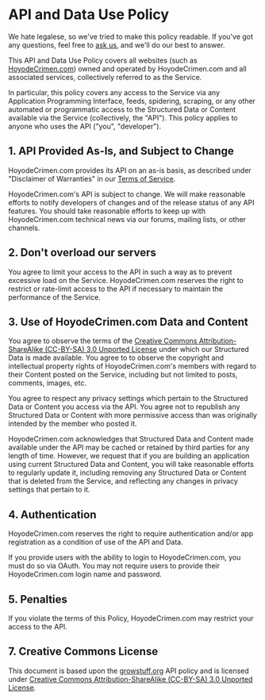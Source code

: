 # API and Data Use Policy

We hate legalese, so we've tried to make this policy readable. If you've got any questions, feel free to [ask us](mailto:diego@diegovalle.net), and we'll do our best to answer.

This API and Data Use Policy covers all websites (such as [HoyodeCrimen.com](https://hoyodecrimen.com)) owned and operated by HoyodeCrimen.com and all associated services, collectively referred to as the Service.

In particular, this policy covers any access to the Service via any Application Programming Interface, feeds, spidering, scraping, or any other automated or programmatic access to the Structured Data or Content available via the Service (collectively, the "API"). This policy applies to anyone who uses the API ("you", "developer").

## 1. API Provided As-Is, and Subject to Change

HoyodeCrimen.com provides its API on an as-is basis, as described under "Disclaimer of Warranties" in our [Terms of Service](http://growstuff.org/policy/tos).

HoyodeCrimen.com's API is subject to change.  We will make reasonable efforts to notify developers of changes and of the release status of any API features. You should take reasonable efforts to keep up with HoyodeCrimen.com technical news via our forums, mailing lists, or other channels.

## 2. Don't overload our servers

You agree to limit your access to the API in such a way as to prevent excessive load on the Service.  HoyodeCrimen.com reserves the right to restrict or rate-limit access to the API if necessary to maintain the performance of the Service.

## 3. Use of HoyodeCrimen.com Data and Content

You agree to observe the terms of the [Creative Commons Attribution-ShareAlike (CC-BY-SA) 3.0 Unported License](http://creativecommons.org/licenses/by-sa/3.0/deed.en_US) under which our Structured Data is made available.  You agree to to observe the copyright and intellectual property rights of HoyodeCrimen.com's members with regard to their Content posted on the Service, including but not limited to posts, comments, images, etc.

You agree to respect any privacy settings which pertain to the Structured Data or Content you access via the API.  You agree not to republish any Structured Data or Content with more permissive access than was originally intended by the member who posted it.

HoyodeCrimen.com acknowledges that Structured Data and Content made available under the API may be cached or retained by third parties for any length of time.  However, we request that if you are building an application using current Structured Data and Content, you will take reasonable efforts to regularly update it, including removing any Structured Data or Content that is deleted from the Service, and reflecting any changes in privacy settings that pertain to it.

## 4. Authentication

HoyodeCrimen.com reserves the right to require authentication and/or app registration as a condition of use of the API and Data.

If you provide users with the ability to login to HoyodeCrimen.com, you must do so via OAuth.  You may not require users to provide their HoyodeCrimen.com login name and password.

## 5. Penalties

If you violate the terms of this Policy, HoyodeCrimen.com may restrict your access to the API.


## 7. Creative Commons License

This document is based upon the [growstuff.org](http://growstuff.org) API policy and is licensed under [Creative Commons Attribution-ShareAlike (CC-BY-SA) 3.0 Unported License](http://creativecommons.org/licenses/by-sa/3.0/deed.en_US).

